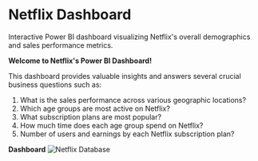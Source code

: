 # Netflix Dashboard
Interactive Power BI dashboard visualizing Netflix's overall demographics and sales performance metrics.

**Welcome to Netflix's Power BI Dashboard!**

This dashboard provides valuable insights and answers several crucial business questions such as:

1. What is the sales performance across various geographic locations?
2. Which age groups are most active on Netflix?
3. What subscription plans are most popular?
4. How much time does each age group spend on Netflix?
5. Number of users and earnings by each Netflix subscription plan?

**Dashboard**
![Netflix Database](https://github.com/khyatigupta02/powerbi_dashboard/assets/173493976/dafc47aa-5629-45bf-ad38-a9663d3537f5)

